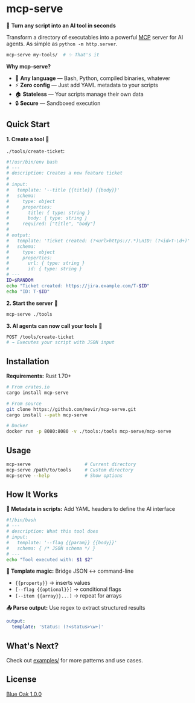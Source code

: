 # mcp-serve

🚀 **Turn any script into an AI tool in seconds**

Transform a directory of executables into a powerful [MCP](https://modelcontextprotocol.io/) server for AI agents. As simple as `python -m http.server`.

```bash
mcp-serve my-tools/  # ✨ That's it
```

**Why mcp-serve?**

- 🔧 **Any language** — Bash, Python, compiled binaries, whatever
- ⚡ **Zero config** — Just add YAML metadata to your scripts
- 🏠 **Stateless** — Your scripts manage their own data
- 🔒 **Secure** — Sandboxed execution

## Quick Start

**1. Create a tool** 📝

`./tools/create-ticket`:

```bash
#!/usr/bin/env bash
# ---
# description: Creates a new feature ticket
#
# input:
#   template: '--title {{title}} {{body}}'
#   schema:
#     type: object
#     properties:
#       title: { type: string }
#       body: { type: string }
#     required: ["title", "body"]
#
# output:
#   template: 'Ticket created: (?<url>https://.*)\nID: (?<id>T-\d+)'
#   schema:
#     type: object
#     properties:
#       url: { type: string }
#       id: { type: string }
# ---
ID=$RANDOM
echo "Ticket created: https://jira.example.com/T-$ID"
echo "ID: T-$ID"
```

**2. Start the server** 🚀

```bash
mcp-serve ./tools
```

**3. AI agents can now call your tools** 🤖

```bash
POST /tools/create-ticket
# → Executes your script with JSON input
```

## Installation

**Requirements:** Rust 1.70+

```bash
# From crates.io
cargo install mcp-serve

# From source
git clone https://github.com/nevir/mcp-serve.git
cargo install --path mcp-serve

# Docker
docker run -p 8080:8080 -v ./tools:/tools mcp-serve/mcp-serve
```

## Usage

```bash
mcp-serve                    # Current directory
mcp-serve /path/to/tools     # Custom directory
mcp-serve --help             # Show options
```

## How It Works

**🔌 Metadata in scripts:** Add YAML headers to define the AI interface

```bash
#!/bin/bash
# ---
# description: What this tool does
# input:
#   template: '--flag {{param}} {{body}}'
#   schema: { /* JSON schema */ }
# ---
echo "Tool executed with: $1 $2"
```

**🔗 Template magic:** Bridge JSON ↔ command-line

- `{{property}}` → inserts values
- `[--flag {{optional}}]` → conditional flags
- `[--item {{array}}...]` → repeat for arrays

**📤 Parse output:** Use regex to extract structured results

```yaml
output:
  template: 'Status: (?<status>\w+)'
```

## What's Next?

Check out [examples/](examples/) for more patterns and use cases.

## License

[Blue Oak 1.0.0](LICENSE.md)
